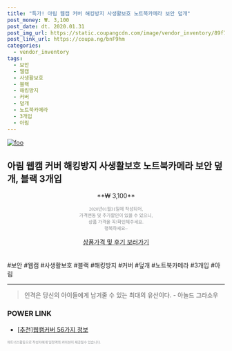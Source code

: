 ```yaml
--- 
title: "특가! 아림 웹캠 커버 해킹방지 사생활보호 노트북카메라 보안 덮개" 
post_money: ₩. 3,100 
post_date: dt. 2020.01.31 
post_img_url: https://static.coupangcdn.com/image/vendor_inventory/89f7/d9d31824cca1b021d339d82f72564e955556f8a9c7571653047abbbba771.jpg 
post_link_url: https://coupa.ng/bnF9hm 
categories: 
  - vendor_inventory 
tags: 
  - 보안 
  - 웹캠 
  - 사생활보호 
  - 블랙 
  - 해킹방지 
  - 커버 
  - 덮개 
  - 노트북카메라 
  - 3개입 
  - 아림 
--- 
```

[![foo](https://static.coupangcdn.com/image/vendor_inventory/89f7/d9d31824cca1b021d339d82f72564e955556f8a9c7571653047abbbba771.jpg)](https://coupa.ng/bnF9hm) 

## 아림 웹캠 커버 해킹방지 사생활보호 노트북카메라 보안 덮개, 블랙 3개입 
<p style="text-align: center;">**₩ 3,100**</p> 
<p style="text-align: center;"><span style="color: #898c8f; font-family: Georgia,Times,serif; font-size: 0.75em;">2020년01월31일에 작성되어, <br>가격변동 및 추가할인이 있을 수 있으니,<br> 상품 가격을 꼭!확인해주세요.<br>행복하세요~</span> 
</p>	 
<div markdown="0" style="text-align: center;"><a href="https://coupa.ng/bnF9hm" class="btn btn--success">상품가격 및 후기 보러가기</a></div> 
<br><br> 
  #보안 #웹캠 #사생활보호 #블랙 #해킹방지 #커버 #덮개 #노트북카메라 #3개입 #아림 
<hr> 

> 인격은 당신의 아이들에게 남겨줄 수 있는 최대의 유산이다. - 아놀드 그라소우 


### POWER LINK

* <a href="https://blog.naver.com/fasyy4321/221790849344" target="_blank">[추천]웹캠커버 56가지 정보</a>

<span style="color: #898c8f; font-family: Georgia,Times,serif; font-size: 0.55em;">파트너스활동으로 작성자에게 일정액의 커미션이 제공될수 있습니다.</span> 
